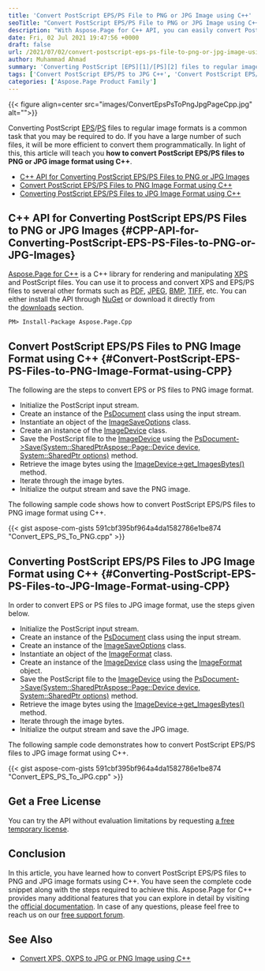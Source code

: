 ```yaml
---
title: 'Convert PostScript EPS/PS File to PNG or JPG Image using C++'
seoTitle: "Convert PostScript EPS/PS File to PNG or JPG Image using C++"
description: "With Aspose.Page for C++ API, you can easily convert PostScript EPS/PS files to images like PNG, JPG, etc. within your C++ applications."
date: Fri, 02 Jul 2021 19:47:56 +0000
draft: false
url: /2021/07/02/convert-postscript-eps-ps-file-to-png-or-jpg-image-using-cpp/
author: Muhammad Ahmad
summary: 'Converting PostScript [EPS][1]/[PS][2] files to regular image formats is a common task that you may be required to do. If you have a large number of such files, it will be more efficient to convert them programmatically. In light of this, this article will teach you **how to convert PostScript EPS/PS files to PNG or JPG image format using C++**.'
tags: ['Convert PostScript EPS/PS to JPG C++', 'Convert PostScript EPS/PS to PNG C++']
categories: ['Aspose.Page Product Family']
---
```




{{< figure align=center src="images/ConvertEpsPsToPngJpgPageCpp.jpg" alt="">}}


Converting PostScript [EPS][3]/[PS][4] files to regular image formats is a common task that you may be required to do. If you have a large number of such files, it will be more efficient to convert them programmatically. In light of this, this article will teach you **how to convert PostScript EPS/PS files to PNG or JPG image format using C++**.

*   [C++ API for Converting PostScript EPS/PS Files to PNG or JPG Images][5]
*   [Convert PostScript EPS/PS Files to PNG Image Format using C++][6]
*   [Converting PostScript EPS/PS Files to JPG Image Format using C++][7]

## C++ API for Converting PostScript EPS/PS Files to PNG or JPG Images {#CPP-API-for-Converting-PostScript-EPS-PS-Files-to-PNG-or-JPG-Images}

[Aspose.Page for C++][8] is a C++ library for rendering and manipulating [XPS][9] and PostScript files. You can use it to process and convert XPS and EPS/PS files to several other formats such as [PDF][10], [JPEG][11], [BMP][12], [TIFF][13], etc. You can either install the API through [NuGet][14] or download it directly from the [downloads][15] section.

```
PM> Install-Package Aspose.Page.Cpp
```

## Convert PostScript EPS/PS Files to PNG Image Format using C++ {#Convert-PostScript-EPS-PS-Files-to-PNG-Image-Format-using-CPP}

The following are the steps to convert EPS or PS files to PNG image format.

*   Initialize the PostScript input stream.
*   Create an instance of the [PsDocument][16] class using the input stream.
*   Instantiate an object of the [ImageSaveOptions][17] class.
*   Create an instance of the [ImageDevice][18] class.
*   Save the PostScript file to the [ImageDevice][19] using the [PsDocument->Save(System::SharedPtr<Aspose::Page::Device> device, System::SharedPtr<SaveOptions> options)][20] method.
*   Retrieve the image bytes using the [ImageDevice->get\_ImagesBytes()][21] method.
*   Iterate through the image bytes.
*   Initialize the output stream and save the PNG image.

The following sample code shows how to convert PostScript EPS/PS files to PNG image format using C++.

{{< gist aspose-com-gists 591cbf395bf964a4da1582786e1be874 "Convert_EPS_PS_To_PNG.cpp" >}}

## Converting PostScript EPS/PS Files to JPG Image Format using C++ {#Converting-PostScript-EPS-PS-Files-to-JPG-Image-Format-using-CPP}

In order to convert EPS or PS files to JPG image format, use the steps given below.

*   Initialize the PostScript input stream.
*   Create an instance of the [PsDocument][22] class using the input stream.
*   Create an instance of the [ImageSaveOptions][23] class.
*   Instantiate an object of the [ImageFormat][24] class.
*   Create an instance of the [ImageDevice][25] class using the [ImageFormat][26] object.
*   Save the PostScript file to the [ImageDevice][27] using the [PsDocument->Save(System::SharedPtr<Aspose::Page::Device> device, System::SharedPtr<SaveOptions> options)][28] method.
*   Retrieve the image bytes using the [ImageDevice->get\_ImagesBytes()][29] method.
*   Iterate through the image bytes.
*   Initialize the output stream and save the JPG image.

The following sample code demonstrates how to convert PostScript EPS/PS files to JPG image format using C++.

{{< gist aspose-com-gists 591cbf395bf964a4da1582786e1be874 "Convert_EPS_PS_To_JPG.cpp" >}}

## Get a Free License

You can try the API without evaluation limitations by requesting [a free temporary license][30].

## Conclusion

In this article, you have learned how to convert PostScript EPS/PS files to PNG and JPG image formats using C++. You have seen the complete code snippet along with the steps required to achieve this. Aspose.Page for C++ provides many additional features that you can explore in detail by visiting the [official documentation][31]. In case of any questions, please feel free to reach us on our [free support forum][32].

## See Also

*   [Convert XPS, OXPS to JPG or PNG Image using C++][33]




[1]: https://docs.fileformat.com/page-description-language/eps/
[2]: https://docs.fileformat.com/page-description-language/ps/
[3]: https://docs.fileformat.com/page-description-language/eps/
[4]: https://docs.fileformat.com/page-description-language/ps/
[5]: #CPP-API-for-Converting-PostScript-EPS-PS-Files-to-PNG-or-JPG-Images
[6]: #Convert-PostScript-EPS-PS-Files-to-PNG-Image-Format-using-CPP
[7]: #Converting-PostScript-EPS-PS-Files-to-JPG-Image-Format-using-CPP
[8]: https://products.aspose.com/page/cpp
[9]: https://docs.fileformat.com/page-description-language/xps/
[10]: https://docs.fileformat.com/pdf/
[11]: https://docs.fileformat.com/image/jpeg/
[12]: https://docs.fileformat.com/image/bmp/
[13]: https://docs.fileformat.com/image/tiff/
[14]: https://www.nuget.org/packages/Aspose.Page.cpp
[15]: https://downloads.aspose.com/page/cpp
[16]: https://apireference.aspose.com/page/cpp/class/aspose.page.e_p_s.ps_document
[17]: https://apireference.aspose.com/page/cpp/class/aspose.page.e_p_s.device.image_save_options
[18]: https://apireference.aspose.com/page/cpp/class/aspose.page.e_p_s.device.image_device
[19]: https://apireference.aspose.com/page/cpp/class/aspose.page.e_p_s.device.image_device
[20]: https://apireference.aspose.com/page/cpp/class/aspose.page.e_p_s.ps_document#aaa7e5a09ec50cc34c6ce6caaf81853fe
[21]: https://apireference.aspose.com/page/cpp/class/aspose.page.e_p_s.device.image_device#adeaeedb7db763fb52bb1e79ec241f8a1
[22]: https://apireference.aspose.com/page/cpp/class/aspose.page.e_p_s.ps_document
[23]: https://apireference.aspose.com/page/cpp/class/aspose.page.e_p_s.device.image_save_options
[24]: https://apireference.aspose.com/page/cpp/class/system.drawing.imaging.image_format
[25]: https://apireference.aspose.com/page/cpp/class/aspose.page.e_p_s.device.image_device
[26]: https://apireference.aspose.com/page/cpp/class/system.drawing.imaging.image_format
[27]: https://apireference.aspose.com/page/cpp/class/aspose.page.e_p_s.device.image_device
[28]: https://apireference.aspose.com/page/cpp/class/aspose.page.e_p_s.ps_document#aaa7e5a09ec50cc34c6ce6caaf81853fe
[29]: https://apireference.aspose.com/page/cpp/class/aspose.page.e_p_s.device.image_device#adeaeedb7db763fb52bb1e79ec241f8a1
[30]: https://purchase.aspose.com/temporary-license
[31]: https://docs.aspose.com/page/cpp/
[32]: https://forum.aspose.com/c/page/39
[33]: https://blog.aspose.com/2021/06/08/convert-xps-oxps-to-jpg-or-png-image-using-cpp/





